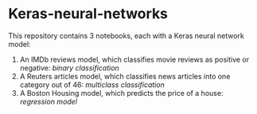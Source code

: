 # Keras-neural-networks

This repository contains 3 notebooks, each with a Keras neural network model:

1. An IMDb reviews model, which classifies movie reviews as positive or negative: _binary classification_
2. A Reuters articles model, which classifies news articles into one category out of 46: _multiclass classification_
3. A Boston Housing model, which predicts the price of a house: _regression model_
